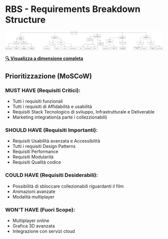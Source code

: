 # RBS - Requirements Breakdown Structure

![RBS](../img/ReqBS.png)

**[🔍 Visualizza a dimensione completa](../img/ReqBS.png)**

## Prioritizzazione (MoSCoW)

### **MUST HAVE (Requisiti Critici):**
* Tutti i requisiti funzionali 
* Tutti i requisiti di Affidabilità e usabilità
* Requisiti Stack Tecnologico di sviluppo, Infrastrutturale e Deliverable
* Marketing integration(a parte i collezzionabili)

### **SHOULD HAVE (Requisiti Importanti):**
* Requisiti Usabilità avanzata e Accessibilità
* Tutti i requisiti Design Patterns
* Requisiti Performance
* Requisiti Modularità
* Requisiti Qualità codice

### **COULD HAVE (Requisiti Desiderabili):**
* Possibilità di sbloccare collezionabili riguardanti il film 
* Animazioni avanzate
* Modalità multiplayer

### **WON'T HAVE (Fuori Scope):**
* Multiplayer online
* Grafica 3D avanzata
* Integrazione con servizi cloud